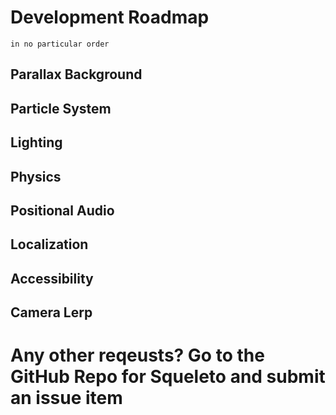 # Development Roadmap

    in no particular order

## Parallax Background

## Particle System

## Lighting

## Physics

## Positional Audio

## Localization

## Accessibility

## Camera Lerp

# Any other reqeusts? Go to the GitHub Repo for Squeleto and submit an issue item
